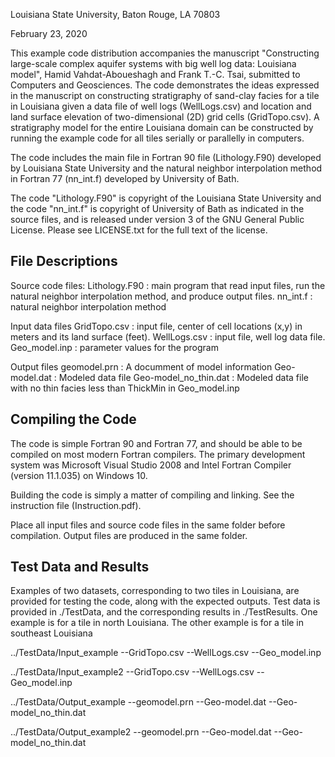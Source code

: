 Louisiana State University, Baton Rouge, LA 70803

February 23, 2020

This example code distribution accompanies the manuscript "Constructing large-scale complex aquifer systems with big well log data: Louisiana model", Hamid Vahdat-Aboueshagh and Frank T.-C. Tsai, submitted to Computers and Geosciences.  The code demonstrates the ideas expressed in the manuscript on constructing stratigraphy of sand-clay facies for a tile in Louisiana given a data file of well logs (WellLogs.csv) and location and land surface elevation of two-dimensional (2D) grid cells (GridTopo.csv). A stratigraphy model for the entire Louisiana domain can be constructed by running the example code for all tiles serially or parallelly in computers. 

The code includes the main file in Fortran 90 file (Lithology.F90) developed by Louisiana State University and the natural neighbor interpolation method in Fortran 77 (nn_int.f) developed by University of Bath. 

The code "Lithology.F90" is copyright of the Louisiana State University and the code "nn_int.f" is copyright of University of Bath as indicated in the source files, and is released under version 3 of the GNU General Public License.  Please see LICENSE.txt for the full text of the license.

File Descriptions
-------------------
Source code files:
	Lithology.F90  : main program that read input files, run the natural neighbor interpolation method, and produce output files.
	nn_int.f       : natural neighbor interpolation method

Input data files
	GridTopo.csv   : input file, center of cell locations (x,y) in meters and its land surface (feet). 
	WellLogs.csv   : input file, well log data file.
	Geo_model.inp  : parameter values for the program

Output files
	geomodel.prn   : A documment of model information 
	Geo-model.dat  : Modeled data file
	Geo-model_no_thin.dat  : Modeled data file with no thin facies less than ThickMin in Geo_model.inp

Compiling the Code
-----------------------

The code is simple Fortran 90 and Fortran 77, and should be able to be compiled on most modern Fortran compilers.  The primary development system was Microsoft Visual Studio 2008 and Intel Fortran Compiler (version 11.1.035) on Windows 10.

Building the code is simply a matter of compiling and linking. See the instruction file (Instruction.pdf). 

Place all input files and source code files in the same folder before compilation. Output files are produced in the same folder.

Test Data and Results
--------------------------

Examples of two datasets, corresponding to two tiles in Louisiana, are provided for testing the code, along with the expected outputs.  Test data is provided in ./TestData, and the corresponding results in ./TestResults. One example is for a tile in north Louisiana. The other example is for a tile in southeast Louisiana

../TestData/Input_example
				--GridTopo.csv
				--WellLogs.csv
				--Geo_model.inp

../TestData/Input_example2
				--GridTopo.csv
				--WellLogs.csv
				--Geo_model.inp
				
../TestData/Output_example
				--geomodel.prn
				--Geo-model.dat
				--Geo-model_no_thin.dat
				
../TestData/Output_example2
				--geomodel.prn
				--Geo-model.dat
				--Geo-model_no_thin.dat